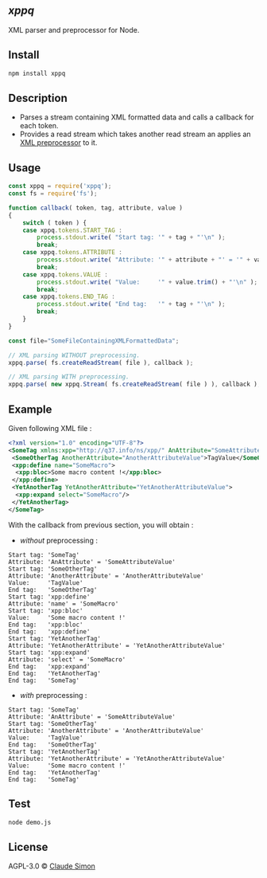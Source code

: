 ## _xppq_ 

XML parser and preprocessor for Node.

## Install

```sh
npm install xppq
```

## Description

- Parses a stream containing XML formatted data and calls a callback for each token.
- Provides a read stream which takes another read stream an applies an [XML preprocessor](http://q37.info/s/t/xppq/) to it.

## Usage

```js
const xppq = require('xppq');
const fs = require('fs');

function callback( token, tag, attribute, value )
{
	switch ( token ) {
	case xppq.tokens.START_TAG :
		process.stdout.write( "Start tag: '" + tag + "'\n" );
		break;
	case xppq.tokens.ATTRIBUTE :
		process.stdout.write( "Attribute: '" + attribute + "' = '" + value + "'\n" );
		break;
	case xppq.tokens.VALUE :
		process.stdout.write( "Value:     '" + value.trim() + "'\n" );
		break;
	case xppq.tokens.END_TAG :
		process.stdout.write( "End tag:   '" + tag + "'\n" );
		break;
	}
}

const file="SomeFileContainingXMLFormattedData";

// XML parsing WITHOUT preprocessing.
xppq.parse( fs.createReadStream( file ), callback );

// XML parsing WITH preprocessing.
xppq.parse( new xppq.Stream( fs.createReadStream( file ) ), callback );
```
## Example

Given following XML file :

```XML
<?xml version="1.0" encoding="UTF-8"?>
<SomeTag xmlns:xpp="http://q37.info/ns/xpp/" AnAttribute="SomeAttributeValue">
 <SomeOtherTag AnotherAttribute="AnotherAttributeValue">TagValue</SomeOtherTag>
 <xpp:define name="SomeMacro">
  <xpp:bloc>Some macro content !</xpp:bloc>
 </xpp:define>
 <YetAnotherTag YetAnotherAttribute="YetAnotherAttributeValue">
  <xpp:expand select="SomeMacro"/>
 </YetAnotherTag>
</SomeTag>
```

With the callback from previous section, you will obtain :

 - *without* preprocessing :

```
Start tag: 'SomeTag'
Attribute: 'AnAttribute' = 'SomeAttributeValue'
Start tag: 'SomeOtherTag'
Attribute: 'AnotherAttribute' = 'AnotherAttributeValue'
Value:     'TagValue'
End tag:   'SomeOtherTag'
Start tag: 'xpp:define'
Attribute: 'name' = 'SomeMacro'
Start tag: 'xpp:bloc'
Value:     'Some macro content !'
End tag:   'xpp:bloc'
End tag:   'xpp:define'
Start tag: 'YetAnotherTag'
Attribute: 'YetAnotherAttribute' = 'YetAnotherAttributeValue'
Start tag: 'xpp:expand'
Attribute: 'select' = 'SomeMacro'
End tag:   'xpp:expand'
End tag:   'YetAnotherTag'
End tag:   'SomeTag'
```

- *with* preprocessing :

```
Start tag: 'SomeTag'
Attribute: 'AnAttribute' = 'SomeAttributeValue'
Start tag: 'SomeOtherTag'
Attribute: 'AnotherAttribute' = 'AnotherAttributeValue'
Value:     'TagValue'
End tag:   'SomeOtherTag'
Start tag: 'YetAnotherTag'
Attribute: 'YetAnotherAttribute' = 'YetAnotherAttributeValue'
Value:     'Some macro content !'
End tag:   'YetAnotherTag'
End tag:   'SomeTag'
```


## Test

```sh
node demo.js
```
## License

AGPL-3.0 © [Claude Simon](http://w37.info/contact/)

[npm]: https://www.npmjs.org/package/xppq

